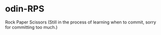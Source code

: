 # odin-RPS
Rock Paper Scissors
(Still in the process of learning when to commit, sorry for committing too much.)
